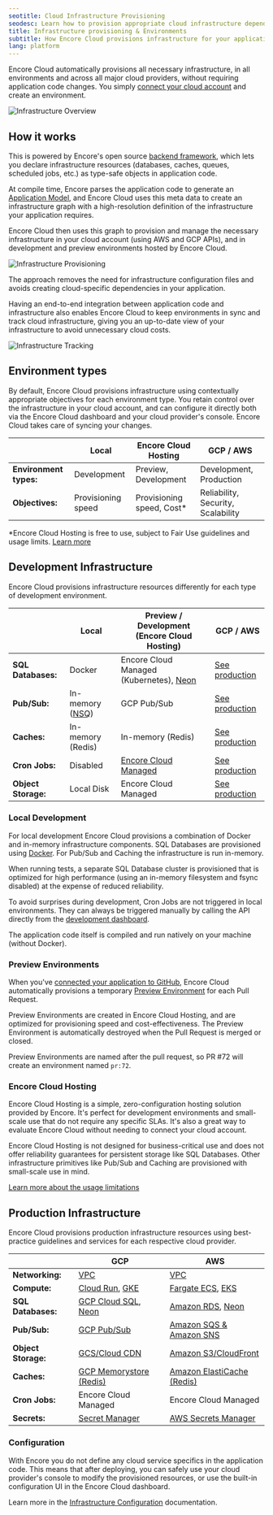 ```yaml
---
seotitle: Cloud Infrastructure Provisioning
seodesc: Learn how to provision appropriate cloud infrastructure depending on the environment type for AWS and GCP.
title: Infrastructure provisioning & Environments
subtitle: How Encore Cloud provisions infrastructure for your application
lang: platform
---
```


Encore Cloud automatically provisions all necessary infrastructure, in all environments and across all major cloud providers, without requiring application code changes. You simply [connect your cloud account](/docs/platform/deploy/own-cloud) and create an environment.

<img src="/assets/docs/encore_overview.png" title="Infrastructure Overview" className="noshadow"/>

## How it works

This is powered by Encore's open source [backend framework](/docs/ts), which lets you declare infrastructure resources (databases, caches, queues, scheduled jobs, etc.) as type-safe objects in application code.

At compile time, Encore parses the application code to generate an [Application Model](/docs/ts/concepts/application-model), and Encore Cloud uses this meta data to create an infrastructure graph with a high-resolution definition of the infrastructure your application requires.

Encore Cloud then uses this graph to provision and manage the necessary infrastructure in your cloud account (using AWS and GCP APIs), and in development and preview environments hosted by Encore Cloud.

<img src="/assets/docs/howitworks.png" title="Infrastructure Provisioning"/>


The approach removes the need for infrastructure configuration files and avoids creating cloud-specific dependencies in your application.

Having an end-to-end integration between application code and infrastructure also enables Encore Cloud to keep environments in sync and track cloud infrastructure, giving you an up-to-date view of your infrastructure to avoid unnecessary cloud costs.

<img src="/assets/docs/infra_config_new.png" title="Infrastructure Tracking"/>

## Environment types

By default, Encore Cloud provisions infrastructure using contextually appropriate objectives for each environment type. You retain control over the infrastructure in your cloud account, and can configure it directly both via the Encore Cloud dashboard and your cloud provider's console. Encore Cloud takes care of syncing your changes.

|                        | Local              | Encore Cloud Hosting       | GCP / AWS                          |
| ---------------------- | ------------------ | -------------------------- | ---------------------------------- |
| **Environment types:** | Development        | Preview, Development       | Development, Production            |
| **Objectives:**        | Provisioning speed | Provisioning speed, Cost\* | Reliability, Security, Scalability |

\*Encore Cloud Hosting is free to use, subject to Fair Use guidelines and usage limits. [Learn more](/docs/platform/management/usage)

## Development Infrastructure

Encore Cloud provisions infrastructure resources differently for each type of development environment.

|                     | Local                             | Preview / Development (Encore Cloud Hosting)                 | GCP / AWS                                                      |
| ------------------- | --------------------------------- | ------------------------------------------------------------ | -------------------------------------------------------------- |
| **SQL Databases:**  | Docker                            | Encore Cloud Managed (Kubernetes), [Neon](/docs/deploy/neon) | [See production](/docs/deploy/infra#production-infrastructure) |
| **Pub/Sub:**        | In-memory ([NSQ](https://nsq.io)) | GCP Pub/Sub                                                  | [See production](/docs/deploy/infra#production-infrastructure) |
| **Caches:**         | In-memory (Redis)                 | In-memory (Redis)                                            | [See production](/docs/deploy/infra#production-infrastructure) |
| **Cron Jobs:**      | Disabled                          | [Encore Cloud Managed](/docs/primitives/cron-jobs)           | [See production](/docs/deploy/infra#production-infrastructure) |
| **Object Storage:** | Local Disk                        | Encore Cloud Managed                                         | [See production](/docs/deploy/infra#production-infrastructure) |


### Local Development

For local development Encore Cloud provisions a combination of Docker and in-memory infrastructure components.
SQL Databases are provisioned using [Docker](https://docker.com). For Pub/Sub
and Caching the infrastructure is run in-memory.

When running tests, a separate SQL Database cluster is provisioned that is optimized for high performance
(using an in-memory filesystem and fsync disabled) at the expense of reduced reliability.

To avoid surprises during development, Cron Jobs are not triggered in local environments.
They can always be triggered manually by calling the API directly from the [development dashboard](/docs/ts/observability/dev-dash).

The application code itself is compiled and run natively on your machine (without Docker).

### Preview Environments

When you've [connected your application to GitHub](/docs/platform/integrations/github), Encore Cloud automatically provisions a temporary [Preview Environment](/docs/platform/deploy/preview-environments) for each Pull Request.

Preview Environments are created in Encore Cloud Hosting, and are optimized for provisioning speed and cost-effectiveness.
The Preview Environment is automatically destroyed when the Pull Request is merged or closed.

Preview Environments are named after the pull request, so PR #72 will create an environment named `pr:72`.

### Encore Cloud Hosting

Encore Cloud Hosting is a simple, zero-configuration hosting solution provided by Encore.
It's perfect for development environments and small-scale use that do not require any specific SLAs.
It's also a great way to evaluate Encore Cloud without needing to connect your cloud account.

Encore Cloud Hosting is not designed for business-critical use and does not offer reliability guarantees for persistent storage
like SQL Databases. Other infrastructure primitives like Pub/Sub and Caching
are provisioned with small-scale use in mind.

[Learn more about the usage limitations](/docs/platform/management/usage)

## Production Infrastructure

Encore Cloud provisions production infrastructure resources using best-practice guidelines and services for each respective cloud provider.

|                     | GCP                                                                                                                                | AWS                                                                                                            |
| ------------------- | ---------------------------------------------------------------------------------------------------------------------------------- | -------------------------------------------------------------------------------------------------------------- |
| **Networking:**     | [VPC](/docs/platform/infrastructure/gcp#networking-architecture)                                                                   | [VPC](/docs/platform/infrastructure/aws#networking-architecture)                                               |
| **Compute:**        | [Cloud Run](/docs/platform/infrastructure/gcp#google-cloud-run), [GKE](/docs/platform/infrastructure/gcp#google-kubernetes-engine) | [Fargate ECS](/docs/platform/infrastructure/aws#aws-fargate), [EKS](/docs/platform/infrastructure/aws#aws-eks) |
| **SQL Databases:**  | [GCP Cloud SQL](/docs/platform/infrastructure/gcp#databases), [Neon](/docs/platform/infrastructure/neon)                           | [Amazon RDS](/docs/platform/infrastructure/aws#databases), [Neon](/docs/platform/infrastructure/neon)          |
| **Pub/Sub:**        | [GCP Pub/Sub](/docs/platform/infrastructure/gcp#pubsub)                                                                            | [Amazon SQS & Amazon SNS](/docs/platform/infrastructure/aws#pubsub)                                            |
| **Object Storage:** | [GCS/Cloud CDN](/docs/platform/infrastructure/gcp#object-storage)                                                                  | [Amazon S3/CloudFront](/docs/platform/infrastructure/aws#object-storage)                                       |
| **Caches:**         | [GCP Memorystore (Redis)](/docs/platform/infrastructure/gcp#caching)                                                               | [Amazon ElastiCache (Redis)](/docs/platform/infrastructure/aws#caching)                                        |
| **Cron Jobs:**      | Encore Cloud Managed                                                                                                               | Encore Cloud Managed                                                                                           | Encore Cloud Managed |
| **Secrets:**        | [Secret Manager](/docs/platform/infrastructure/gcp#secrets-management)                                                             | [AWS Secrets Manager](/docs/platform/infrastructure/aws#se)                                                    |

### Configuration

With Encore you do not define any cloud service specifics in the application code. This means that after deploying, you can safely use your cloud provider's console to modify the provisioned resources, or use the built-in configuration UI in the Encore Cloud dashboard.

Learn more in the [Infrastructure Configuration](/docs/platform/infrastructure/configuration) documentation.